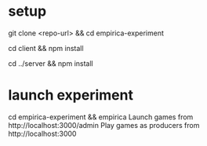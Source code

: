 # setup
git clone \<repo-url\> && cd empirica-experiment

cd client && npm install

cd ../server && npm install

# launch experiment
cd empirica-experiment && empirica
Launch games from http://localhost:3000/admin
Play games as producers from http://localhost:3000
